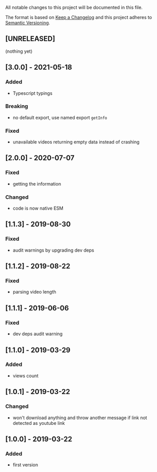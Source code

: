All notable changes to this project will be documented in this file.

The format is based on [Keep a Changelog](http://keepachangelog.com/en/1.0.0/)
and this project adheres to [Semantic Versioning](http://semver.org/spec/v2.0.0.html).

## [UNRELEASED]
(nothing yet)

## [3.0.0] - 2021-05-18
### Added
- Typescript typings
### Breaking
- no default export, use named export `getInfo`
### Fixed
- unavailable videos returning empty data instead of crashing

## [2.0.0] - 2020-07-07
### Fixed
- getting the information
### Changed
- code is now native ESM

## [1.1.3] - 2019-08-30
### Fixed
- audit warnings by upgrading dev deps

## [1.1.2] - 2019-08-22
### Fixed
- parsing video length

## [1.1.1] - 2019-06-06
### Fixed
- dev deps audit warning

## [1.1.0] - 2019-03-29
### Added
- views count

## [1.0.1] - 2019-03-22
### Changed
- won't download anything and throw another message if link not detected as youtube link

## [1.0.0] - 2019-03-22
### Added
- first version

